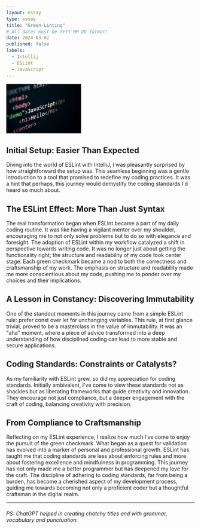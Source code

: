 ```yaml
---
layout: essay
type: essay
title: "Green-Linting"
# All dates must be YYYY-MM-DD format!
date: 2024-03-02
published: false
labels:
  - Intellij
  - ESLint
  - JavaScript
---
```


<img width="200px" class="rounded float-start pe-4" src="../img/JS-Picture.png">

## Initial Setup: Easier Than Expected

Diving into the world of ESLint with IntelliJ, I was pleasantly surprised by how straightforward the setup was. This seamless beginning was a gentle introduction to a tool that promised to redefine my coding practices. It was a hint that perhaps, this journey would demystify the coding standards I'd heard so much about.

## The ESLint Effect: More Than Just Syntax

The real transformation began when ESLint became a part of my daily coding routine. It was like having a vigilant mentor over my shoulder, encouraging me to not only solve problems but to do so with elegance and foresight. The adoption of ESLint within my workflow catalyzed a shift in perspective towards writing code. It was no longer just about getting the functionality right; the structure and readability of my code took center stage. Each green checkmark became a nod to both the correctness and craftsmanship of my work. The emphasis on structure and readability made me more conscientious about my code, pushing me to ponder over my choices and their implications.


## A Lesson in Constancy: Discovering Immutability

One of the standout moments in this journey came from a simple ESLint rule: prefer const over let for unchanging variables. This rule, at first glance trivial, proved to be a masterclass in the value of immutability. It was an "aha" moment, where a piece of advice transformed into a deep understanding of how disciplined coding can lead to more stable and secure applications.

## Coding Standards: Constraints or Catalysts?

As my familiarity with ESLint grew, so did my appreciation for coding standards. Initially ambivalent, I've come to view these standards not as shackles but as liberating frameworks that guide creativity and innovation. They encourage not just compliance, but a deeper engagement with the craft of coding, balancing creativity with precision.

## From Compliance to Craftsmanship

Reflecting on my ESLint experience, I realize how much I've come to enjoy the pursuit of the green checkmark. What began as a quest for validation has evolved into a marker of personal and professional growth. ESLint has taught me that coding standards are less about enforcing rules and more about fostering excellence and mindfulness in programming. This journey has not only made me a better programmer but has deepened my love for the craft. The discipline of adhering to coding standards, far from being a burden, has become a cherished aspect of my development process, guiding me towards becoming not only a proficient coder but a thoughtful craftsman in the digital realm.

<hr>

###### PS: ChatGPT helped in creating chatchy titles and with grammar, vocabulary and punctuation.
